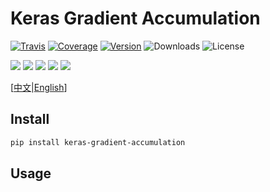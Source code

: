 # Keras Gradient Accumulation

[![Travis](https://travis-ci.org/CyberZHG/keras-gradient-accumulation.svg)](https://travis-ci.org/CyberZHG/keras-gradient-accumulation)
[![Coverage](https://coveralls.io/repos/github/CyberZHG/keras-gradient-accumulation/badge.svg?branch=master)](https://coveralls.io/github/CyberZHG/keras-gradient-accumulation)
[![Version](https://img.shields.io/pypi/v/keras-gradient-accumulation.svg)](https://pypi.org/project/keras-gradient-accumulation/)
![Downloads](https://img.shields.io/pypi/dm/keras-gradient-accumulation.svg)
![License](https://img.shields.io/pypi/l/keras-gradient-accumulation.svg)

![](https://img.shields.io/badge/keras-tensorflow-blue.svg)
![](https://img.shields.io/badge/keras-theano-blue.svg)
![](https://img.shields.io/badge/keras-tf.keras-blue.svg)
![](https://img.shields.io/badge/keras-tf.keras/eager-blue.svg)
![](https://img.shields.io/badge/keras-tf.keras/2.0_beta-blue.svg)

\[[中文](https://github.com/CyberZHG/keras-gradient-accumulation/blob/master/README.zh-CN.md)|[English](https://github.com/CyberZHG/keras-gradient-accumulation/blob/master/README.md)\]

## Install

```bash
pip install keras-gradient-accumulation
```

## Usage

